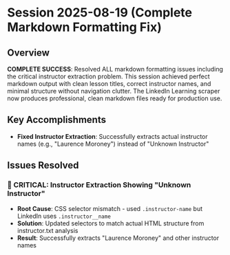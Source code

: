 # Session 2025-08-19 (Complete Markdown Formatting Fix)

## Overview
**COMPLETE SUCCESS**: Resolved ALL markdown formatting issues including the critical instructor extraction problem. This session achieved perfect markdown output with clean lesson titles, correct instructor names, and minimal structure without navigation clutter. The LinkedIn Learning scraper now produces professional, clean markdown files ready for production use.

## Key Accomplishments
- **Fixed Instructor Extraction**: Successfully extracts actual instructor names (e.g., "Laurence Moroney") instead of "Unknown Instructor"


## Issues Resolved
### 🔴 CRITICAL: Instructor Extraction Showing "Unknown Instructor"
- **Root Cause**: CSS selector mismatch - used `.instructor-name` but LinkedIn uses `.instructor__name`
- **Solution**: Updated selectors to match actual HTML structure from instructor.txt analysis
- **Result**: Successfully extracts "Laurence Moroney" and other instructor names

